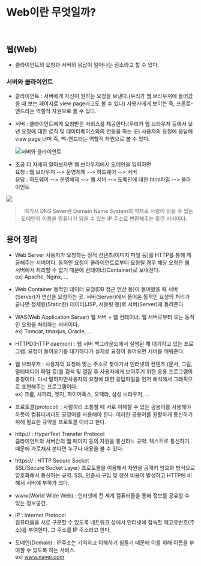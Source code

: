 # Web이란 무엇일까?<br><br>

## 웹(Web)
- 클라이언트의 요청과 서버의 응답이 일어나는 장소라고 할 수 있다.

### 서버와 클라이언트

- 클라이언트 : 서버에게 자신이 원하는 요청을 보낸다.(우리가 웹 브라우저에 들어갔을 때 보는 페이지로 view page라고도 볼 수 있다)
             사용자에게 보이는 즉, 프론트-엔드라는 역할적 차원으로 볼 수 있다.
             
- 서버 : 클라이언트에게 요청받은 서비스를 제공한다.(우리가 웹 브라우저 등에서 보낸 요청에 대한 로직 및 데이터베이스와의 연동을 하는 곳)
     사용자의 요청에 응답해 view page 너머 즉, 백-엔드라는 역할적 차원으로 볼 수 있다.

  ![서버와 클라이언트](https://joshua1988.github.io/images/posts/web/http/request-response.png)
<!-- <img src="경로" width="너비% or 너비px" height="높이% or높이px" title="px크기설정 alt="대체할문자"></img><br> -->

- 조금 더 자세히 알아보자면 웹 브라우저에서 도메인을 입력하면    
 요청 : 웹 브라우저 --> 운영체제 --> 하드웨어 --> 서버     
 응답 : 하드웨어 --> 운영체제 --> 웹 서버 --> 도메인에 대한 html파일 --> 클라이언트    
 
 ![](https://media.vlpt.us/images/ybnr_92/post/f1b7888e-6446-4da2-8985-0da7eb8a8ab4/%E1%84%89%E1%85%B3%E1%84%8F%E1%85%B3%E1%84%85%E1%85%B5%E1%86%AB%E1%84%89%E1%85%A3%E1%86%BA%202020-06-07%20%E1%84%8B%E1%85%A9%E1%84%8C%E1%85%A5%E1%86%AB%2011.27.14.png)
 
 >&nbsp;&nbsp;여기서 DNS Sever란 Domain Name System의 약자로 사람이 읽을 수 있는 도메인의 이름을 컴퓨터가 읽을 수 있는 IP 주소로 변환해주는 중간 서버이다.
 
        

## 용어 정리

- Web Server
사용자가 요청하는 정적 컨텐츠(이미지 파일 등)를 HTTP를 통해 제공해주는 서버이다. 동적인 요청이 클라이언트로부터 요청될 경우 해당 요청은 웹 서버에서 처리할 수 없기 때문에 컨테이너(Container)로 보내진다.     
ex) Apache, Nginx, ...


- Web Container
동적인 데이터 요청(DB 접근 연산 등)이 들어왔을 때 서버(Server)가 연산을 요청하는 곳.
서버(Server)에서 들어온 동적인 요청의 처리가 끝나면 정제된(Static한) 데이터(JSP, 서블릿 등)로 서버(Server)에 돌려준다.


- WAS(Web Application Server)
웹 서버 + 웹 컨테이너. 웹 서버로부터 오는 동적인 요청을 처리하는 서버이다.     
ex) Tomcat, tmaxjus, Oracle, ...   
             
             
- HTTPD(HTTP daemon) : 웹 서버 백그라운드에서 실행된 채 대기하고 있는 프로그램. 요청이 들어오기를 대기하다가 실제로 요청이 들어오면 서버를 깨워준다.


- 웹 브라우저 : 사용자의 요청에 맞는 주소로 찾아가서 인터넷의 컨텐츠 (문서, 그림, 멀티미디어 파일 등)를 검색 및 열람 후 사용자에게 보여주기 위한 응용 프로그램의 총칭이다. 다시 말하자면사용자의 요청에 대한 응답파일을 먼저 해석해서 그래픽으로 표현해주는 프로그램이다.     
ex) 크롬, 사파리, 엣지, 파이어폭스, 오페라, 삼성 브라우저, ...                                         
             
             
- 프로토콜(protocol) : 사람끼리 소통할 때 서로 이해할 수 있는 공용어를 사용해야 하듯이 
컴퓨터끼리도 공영어를 사용해아 한다. 이러한 공용어를 원활하게 통신하기 위해 필요한 규약을 프로토콜 이라고 한다.


- http://  : HyperText Transfer Protocol     
클라이언트와 서버간의 웹 페이지 등의 자원을 통신하느 규약. 텍스트로 통신하기 때문에 가로채서 본다면 누구나 내용을 볼 수 있다.


- https:// : HTTP Secure Socket     
SSL(Secure Socket Layer) 프로토콜을 이용해서 자원을 공개키 암호화 방식으로 암호화해서 통신하는 규약. 
SSL 인증서 구입 및 갱신 비용이 발생하고  HTTP에 비해서 서버에 부하가 크다.


- www(World Wide Web) : 인터넷에 전 세계 컴퓨터들을 통해 정보를 공유할 수 있는 정보공간.	


- IP : Internet Protocol        
컴퓨터들을 서로 구분할 수 있도록 네트워크 상에서 인터넷에 접속할 때고유번호(주소)를 부여한다. 그 주소를 IP 주소라고 한다.


- 도메인(Domain) : IP주소는 기억하고 이해하기 힘들기 때문에 이를 위해 이름을 부여할 수 있도록 하는 서비스.     
ex) www.naver.com


